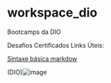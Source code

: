 # workspace_dio
Bootcamps da DIO

Desafios
Certificados
Links Úteis:

[Sintaxe básica markdow](https://www.markdownguide.org/basic-syntax/)

(DIO)![image](https://user-images.githubusercontent.com/104983437/172017515-74fae148-71c2-49e1-a2dd-08360bee5fe3.png)
